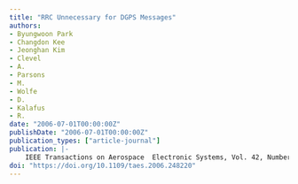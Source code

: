 ```yaml
---
title: "RRC Unnecessary for DGPS Messages"
authors:
- Byungwoon Park
- Changdon Kee
- Jeonghan Kim
- Clevel
- A.
- Parsons
- M.
- Wolfe
- D.
- Kalafus
- R.
date: "2006-07-01T00:00:00Z"
publishDate: "2006-07-01T00:00:00Z"
publication_types: ["article-journal"]
publication: |-
    IEEE Transactions on Aerospace  Electronic Systems, Vol. 42, Number 3, July, 2006, pp. 1149-1160
doi: "https://doi.org/10.1109/taes.2006.248220"
---
```


